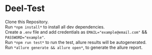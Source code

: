# Deel-Test

Clone this Repository.  
Run `*npm install*` to install all dev dependencies.  
Create a `.env` file and add credentials as `EMAIL="example@email.com"` && `PASSWORD="example"`.  
Run `*npm run test*` to run the test, allure results will be autogenerated.  
Run `*allure generate && allure open*`, to generate the allure report.  
